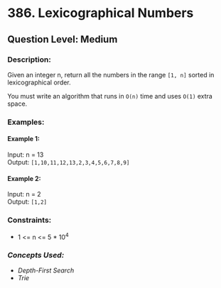 # 386. Lexicographical Numbers
## Question Level: Medium
### Description:
Given an integer n, return all the numbers in the range `[1, n]` sorted in lexicographical order.

You must write an algorithm that runs in `O(n)` time and uses `O(1)` extra space. 

### Examples:
#### Example 1:

Input: n = 13  
Output: `[1,10,11,12,13,2,3,4,5,6,7,8,9]`  
#### Example 2:

Input: n = 2  
Output: `[1,2]`  

### Constraints:

- 1 <= n <= 5 * 10<sup>4</sup>

### <i>Concepts Used:
- Depth-First Search
- Trie</i>